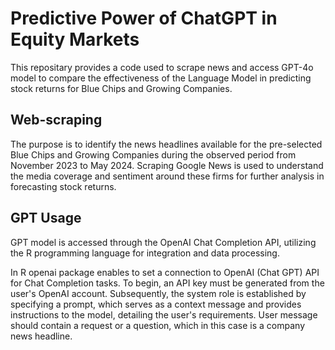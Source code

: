 # Predictive Power of ChatGPT in Equity Markets

This repositary provides a code used to scrape news and access GPT-4o model to compare the effectiveness of the Language Model in predicting stock returns for Blue Chips and Growing Companies.

## Web-scraping

The purpose is to identify the news headlines available for the pre-selected Blue Chips and Growing Companies during the observed period from November 2023 to May 2024. Scraping Google News is used to understand the media coverage and sentiment around these firms for further analysis in forecasting stock returns. 

## GPT Usage

GPT model is accessed through the OpenAI Chat Completion API, utilizing the R programming language for integration and data processing.

In R openai package enables to set a connection to OpenAI (Chat GPT) API for Chat Completion tasks. To begin, an API key must be generated from the user's OpenAI account. Subsequently, the system role is established by specifying a prompt, which serves as a context message and provides instructions to the model, detailing the user's requirements. User message should contain a request or a question, which in this case is a company news headline.
